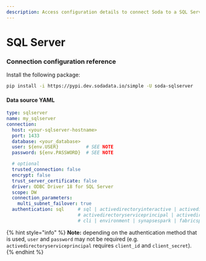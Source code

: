 ```yaml
---
description: Access configuration details to connect Soda to a SQL Server data source.
---
```


# SQL Server

### Connection configuration reference

Install the following package:

```bash
pip install -i https://pypi.dev.sodadata.io/simple -U soda-sqlserver
```

#### Data source YAML

```yaml
type: sqlserver
name: my_sqlserver
connection:
  host: <your-sqlserver-hostname>
  port: 1433
  database: <your_database>
  user: ${env.USER}          # SEE NOTE
  password: ${env.PASSWORD}  # SEE NOTE

  # optional
  trusted_connection: false
  encrypt: false
  trust_server_certificate: false
  driver: ODBC Driver 18 for SQL Server
  scope: DW
  connection_parameters:
    multi_subnet_failover: true
  authentication: sql     # sql | activedirectoryinteractive | activedirectorypassword |
                          # activedirectoryserviceprincipal | activedirectory | auto |
                          # cli | environment | synapsespark | fabricspark |
```

{% hint style="info" %}
**Note:** depending on the authentication method that is used,  `user` and `password` may not be required (e.g. `activedirectoryserviceprincipal` requires `client_id` and `client_secret`).
{% endhint %}
